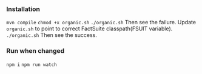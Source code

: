 ### Installation

`mvn compile`
`chmod +x organic.sh`
`./organic.sh`
Then see the failure.
Update `organic.sh` to point to correct FactSuite classpath(FSUIT variable).
`./organic.sh`
Then see the success.

### Run when changed

`npm i`
`npm run watch`
